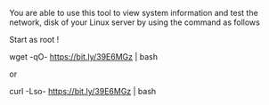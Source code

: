 You are able to use this tool to view system information and test the network, disk of your Linux server by using the command as follows 

Start as root !

wget -qO- https://bit.ly/39E6MGz | bash

or 

curl -Lso- https://bit.ly/39E6MGz | bash